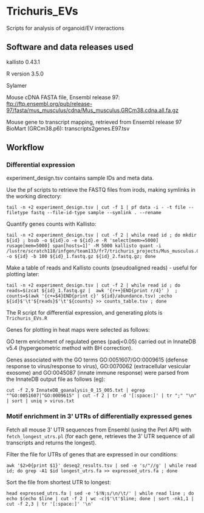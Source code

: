 # Trichuris_EVs
Scripts for analysis of organoid/EV interactions

## Software and data releases used

kallisto 0.43.1

R version 3.5.0

Sylamer 

Mouse cDNA FASTA file, Ensembl release 97: <ftp://ftp.ensembl.org/pub/release-97/fasta/mus_musculus/cdna/Mus_musculus.GRCm38.cdna.all.fa.gz>

Mouse gene to transcript mapping, retrieved from Ensembl release 97 BioMart (GRCm38.p6): transcripts2genes.E97.tsv


## Workflow

### Differential expression

experiment_design.tsv contains sample IDs and meta data.

Use the pf scripts to retrieve the FASTQ files from irods, making symlinks in the working directory:

```
tail -n +2 experiment_design.tsv | cut -f 1 | pf data -i - -t file --filetype fastq --file-id-type sample --symlink . --rename
```

Quantify genes counts with Kallisto:

```
tail -n +2 experiment_design.tsv | cut -f 2 | while read id ; do mkdir ${id} ; bsub -o ${id}.o -e ${id}.e -R 'select[mem>=5000] rusage[mem=5000] span[hosts=1]' -M 5000 kallisto quant -i /lustre/scratch118/infgen/team133/fr7/trichuris_projects/Mus_musculus.GRCm38.cdna.E97.all.idx -o ${id} -b 100 ${id}_1.fastq.gz ${id}_2.fastq.gz; done
```

Make a table of reads and Kallisto counts (pseudoaligned reads) - useful for plotting later:

```
tail -n +2 experiment_design.tsv | cut -f 2 | while read id ; do reads=$(zcat ${id}_1.fastq.gz |  awk '{r++}END{print r/4}' )  ; counts=$(awk '{c+=$4}END{print c}' ${id}/abundance.tsv) ;echo ${id}$'\t'${reads}$'\t'${counts} >> counts_table.tsv ; done
```

The R script for differential expression, and generating plots is ```Trichuris_EVs.R```

Genes for plotting in heat maps were selected as follows:

GO term enrichment of regulated genes (padj<0.05) carried out in InnateDB v5.4 (hypergeometric method with BH correction).

Genes associated with the GO terms GO:0051607/GO:0009615 (defense response to virus/response to virus), GO:0070062 (extracellular vesicular exosome) and GO:0045087 (innate immune response) were parsed from the InnateDB output file as follows (eg):

```
cut -f 2,9 InnateDB_goanalysis_0_15_005.txt | egrep "^GO:0051607|^GO:0009615" | cut -f 2 | tr -d '[:space:]' | tr ";" "\n" | sort | uniq > virus.txt 
```

### Motif enrichment in 3' UTRs of differentially expressed genes

Fetch all mouse 3' UTR sequences from Ensembl (using the Perl API) with ```fetch_longest_utrs.pl``` (for each gene, retrieves the 3' UTR sequence of all transcripts and returns the longest).

Filter the file for UTRs of genes that are expressed in our conditions:

```
awk '$2>0{print $1}' deseq2_results.tsv | sed -e 's/"//g' | while read id; do grep -A1 $id longest_utrs.fa >> expressed_utrs.fa ; done
```

Sort the file from shortest UTR to longest:

```
head expressed_utrs.fa | sed -e '$!N;s/\n/\t/' | while read line ; do echo $(echo $line | cut -f 2 | wc -c)$'\t'$line; done | sort -nk1,1 | cut -f 2,3 | tr '[:space:]' '\n'
```

